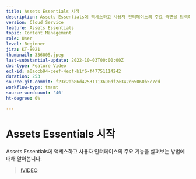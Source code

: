 ```yaml
---
title: Assets Essentials 시작
description: Assets Essentials에 액세스하고 사용자 인터페이스의 주요 측면을 탐색하는 방법에 대해 알아봅니다.
version: Cloud Service
feature: Assets Essentials
topic: Content Management
role: User
level: Beginner
jira: KT-8021
thumbnail: 336005.jpeg
last-substantial-update: 2022-10-03T00:00:00Z
doc-type: Feature Video
exl-id: a0accb94-ceef-4ecf-b1f6-f47751114242
duration: 253
source-git-commit: f23c2ab86d42531113690df2e342c65060b5c7cd
workflow-type: tm+mt
source-wordcount: '40'
ht-degree: 0%

---
```


# Assets Essentials 시작

Assets Essentials에 액세스하고 사용자 인터페이스의 주요 기능을 살펴보는 방법에 대해 알아봅니다.

>[!VIDEO](https://video.tv.adobe.com/v/336005?quality=12&learn=on)

